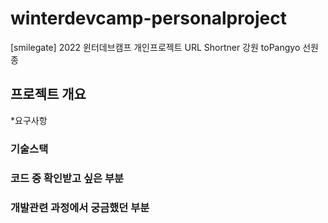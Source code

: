 # winterdevcamp-personalproject
[smilegate] 2022 윈터데브캠프 
개인프로젝트 URL Shortner
강원 toPangyo 선원종

## 프로젝트 개요
  *요구사항
### 기술스택
### 코드 중 확인받고 싶은 부분
### 개발관련 과정에서 궁금했던 부분
